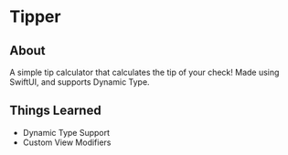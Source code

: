 # Tipper

## About
A simple tip calculator that calculates the tip of your check! Made using SwiftUI, and supports Dynamic Type.

## Things Learned
- Dynamic Type Support
- Custom View Modifiers
